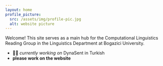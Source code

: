 ```yaml
---
layout: home
profile_picture:
  src: /assets/img/profile-pic.jpg
  alt: website picture
---
```


Welcome! This site serves as a main hub for the Computational Linguistics Reading Group in the Linguistics Department at Bogazici University. 

- ✍🏼 *currently working on* DynaSent in Turkish
- **please work on the website**